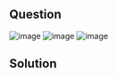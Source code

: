 ## Question

![image](https://github.com/user-attachments/assets/60b63bf5-e2c8-4359-bb56-8540291393ed)
![image](https://github.com/user-attachments/assets/3e0be48a-0155-40f9-a1be-9fee2cc4cd9e)
![image](https://github.com/user-attachments/assets/57f94b8c-3588-4e0d-89f9-47c345f9f04a)

## Solution
